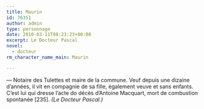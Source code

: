 ```yaml
---
title: Maurin
id: 76351
author: admin
type: personnage
date: 2010-03-11T08:23:23+00:00
excerpt: Le Docteur Pascal
novel:
  - docteur
rm_character_name_main: Maurin

---
```

— Notaire des Tulettes et maire de la commune. Veuf depuis une dizaine d’années, il vit en compagnie de sa fille, également veuve et sans enfants. C’est lui qui dresse l’acte do décès d’Antoine Macquart, mort de combustion spontanée [235]. _(Le Docteur Pascal.)_